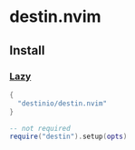 # destin.nvim

## Install

### [Lazy](https://github.com/folke/lazy.nvim)

```lua
{
  "destinio/destin.nvim"
}

-- not required
require("destin").setup(opts)
```
